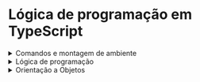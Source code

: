 # Lógica de programação em TypeScript
<details>
  <summary>Comandos e montagem de ambiente</summary>
  
  ## Configurando o arquivo tsconfig.json
  ### module:
   - Define o tipo de importação commonjs ou ESNext

  ### outDir
   - Pasta onde os arquivos .js serão compilados
  `"outdir": "./dist"`

  ### rootDir
   - Pasta que ficarão os arquivos .ts
  `"rootDir": "./src"`
  
    
  *Comando para instalar o TypeScript globalmente*
   - npm install -g typescript
  
  *Comando para compilar o TypeScript*
   - tsc nomeArquivo.ts



  
</details>
<details>
  <summary>Lógica de programação</summary>

  # Lógica de programação
  ## Tipos de dados utilizados
   - Number
   - String
   - Boolean
  ### Tipo Any
   - Usado para representar uma variável que pode ter qualquer tipo de valor.
   - Desabilita a verificação de tipo estático para a variável, permitindo que ela aceite qualquer valor sem gerar erros de compilação.

  ### Union Type
   - Adiciona tipagem dupla a uma variável ou função
   - A variável ou função passa a aceitar dois tipos de dados

  *EXEMPLO*
  ```javascript
  let id: number | string
  id = 1;
  id = "1"
  ```
  **

  *Declarando uma variável do tipo Any*
  ```javascript
  let valorQualquer: any = 5;
  valorQualquer = "texto";
  valorQualquer = { objeto: true };
  ```
  *Declarando uma função do tipo Any*
  ```javascript
  function retornaQualquerCoisa(): any {
    return "qualquer coisa";
  }

  let resultado: any = retornaQualquerCoisa();
  ```
  
  ## Declaração de variáveis
  ### Inferência x annotaion
  **Inferência**
   - A inferência é uma habilidade usada pelo compilador para definir o tipo de variável pelo valor que ela guarda.
   - A inferência ocorre geralmente com variáveis `let` e `const`

  *EXEMPLO*
  ```javascript
  let nome = "athos"  //O compilador infere que a variável nome seja do tipo String devido o valor que ela assume.
  nome = 12;          //Ocorre erro de tipagem, pois a variável foi inferida como String
  ```
  *annotation*
   - Usada para sinalizar a tipagem de uma variável `const` ou `let`

  *EXEMPLO*
  ```javascript
  let nome:String = "Athos"
  ```
  
  ## Convertendo variáveis - Type Assertions(cast)
   - Usa-se o `as` para converter o tipo
  *Convertendo um tipo Any em uma string*
  ```javascript
  let valor: any = "Isso é uma string";
  let comprimentoDaString: number = (valor as string).length;

  console.log(comprimentoDaString); // Saída: 18
  ```
  
  ## Declarando funções
  ### Declaração padrão
  ```javascript
  function nomeFuncao(a: tipoParametro, b:tipoParametro): tipoRetorno {
    return
  }
  ```
  ### Declaração Expresão de função
  ```javascript
  let nomeFuncao = function(a: tipoParametro, b: tipoParametro): tipoRetorno{
    return
  }
  ```
  ### Declaração de função Arrow Function
  ```javascript
  let nomeFuncao = (a: tipoParametro, b: tipoParametro): tipoRetorno => {
    return 
  }
  ```
  ### Declaração de função com parâmetros opcionais
  ```javascript
  function saudacao(nome: string, sobrenome?: string): string{
    if(sobrenome){
      return `Olá, ${nome} ${sobrenome}`!;
    }else{
      return `Olá, ${nome}!`
    }
  }
  ```
  ### Declaração de função com parâmetro Default
  ```javascript
  function potencia(base: number, expoente: number = 2): number {
    return Math.pow(base, expoente);
  }
  ```
  
  ## Manipulação de Arrays
  *Iniciando um array vazio*
  ```javascript
  let arrayVazio:number[] = [];
  ```

  *Adicionando valores no final do array*
  ```javascript
  let meuArray: number[] = [];
  meuArray.push(4,5);
  ```

  *Adicionando valores em um array de forma direta*
  ```javascript
  let meuArray: number[] = [1,2,3]
  meuArray[3] = 4;
  ```
  ## Objetos Types
   - Coleção de dados simples no formato de objeto com par chave-valor
  ```javascript
  type User = {
    nome: string;
    idade: number:
    email: string;
  }
  const user: User = {
    nome: "athos",
    idade: "22",
    email: "athos@.com"
  }
  ```
  
  ## Map
   - Coleção de dados no formato chave-valor
   - possui ordem de inserção
  *SINTAXE*
  ```javascript
  let nomeMapa: Map<TipoDaChave, TipoDoValor> = new Map();
  ```
  ### Métodos
  `set`: Define um par chave-valor
  ```javascript
  variavel.set(chave, valor);
  ```
  `get`: Retorna o valor de uma chave
  ```javascript
  variavel.get(chave)  //retorna valor
  ```
  `has`: Verifica se uma chave está presente no mapa
  ```javascript
  let verificaChave: boolean = meuMapa.has("Carro");
  console.log(verificaChave)  //Retorna true ou false
  ```
  `delete`: Remove um par chave-valor
  
  `clear` : Remove todas as chaves do map
  
  `size`  : Retorna o número de chaves do map

  
</details>
<details>
  <summary>Orientação a Objetos</summary>
  
</details>
